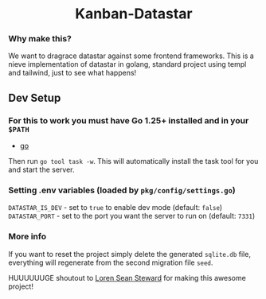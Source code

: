 ## <h1 align="center">Kanban-Datastar</h1>

### Why make this? 
We want to dragrace datastar against some frontend frameworks. This is a nieve implementation of datastar in golang, standard project using templ and tailwind, just to see what happens!

## Dev Setup

### For this to work you must have Go 1.25+ installed and in your `$PATH`
- [go](https://go.dev/doc/install)

Then run `go tool task -w`.  This will automatically install the task tool for you and start the server.

### Setting .env variables (loaded by `pkg/config/settings.go`)

`DATASTAR_IS_DEV` - set to `true` to enable dev mode (default: `false`)
`DATASTAR_PORT` - set to the port you want the server to run on (default: `7331`)


### More info

If you want to reset the project simply delete the generated `sqlite.db` file, everything will regenerate from the second migration file `seed`.

HUUUUUUGE shoutout to [Loren Sean Steward](https://github.com/lorenseanstewart/kanban-comparison) for making this awesome project!
